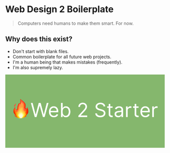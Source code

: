 # Web Design 2 Boilerplate

> Computers need humans to make them smart.  For now. 

## Why does this exist? 
* Don't start with blank files.
* Common boilerplate for all future web projects. 
* I'm a human being that makes mistakes (frequently). 
* I'm also supremely lazy. 

![colin told me to add this green square with the iOS fire emoji that says "Web 2"](Colins_Image.webp)